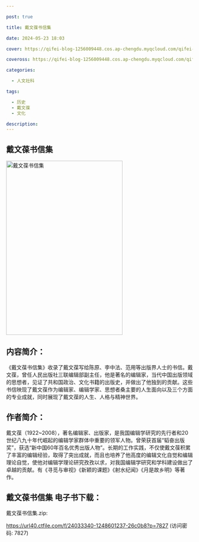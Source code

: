 ```yaml
---

post: true

title: 戴文葆书信集

date: 2024-05-23 18:03

cover: https://qifei-blog-1256009448.cos.ap-chengdu.myqcloud.com/qifei-blog/662228fb0ea9cb14032d7dbf.jpg

coveross: https://qifei-blog-1256009448.cos.ap-chengdu.myqcloud.com/qifei-blog/662228fb0ea9cb14032d7dbf.jpg

categories:

  - 人文社科

tags:

  - 历史
  - 戴文葆
  - 文化

description:
---
```


## 戴文葆书信集
<img alt="戴文葆书信集 " class="aligncenter loading" data-was-processed="true" decoding="async" fetchpriority="high" height="471" src="https://qifei-blog-1256009448.cos.ap-chengdu.myqcloud.com/qifei-blog/662228fb0ea9cb14032d7dbf.jpg " style="cursor: zoom-in;" width="314"/>

## 内容简介：

《戴文葆书信集》收录了戴文葆写给陈原、李中法、范用等出版界人士的书信。戴文葆，曾任人民出版社三联编辑部副主任，他是著名的编辑家，当代中国出版领域的思想者，见证了共和国政治、文化书籍的出版史，并做出了他独到的贡献。这些书信映现了戴文葆作为编辑家、编辑学家、思想者桑主要的人生面向以及三个方面的专业成就，同时展现了戴文葆的人生、人格与精神世界。

## 作者简介：

戴文葆（1922~2008），著名编辑家、出版家，是我国编辑学研究的先行者和20世纪八九十年代崛起的编辑学家群体中重要的领军人物。曾荣获首届“韬奋出版奖”，获选“新中国60年百名优秀出版人物”。长期的工作实践，不仅使戴文葆积累了丰富的编辑经验，取得了突出成就，而且也培养了他高度的编辑文化自觉和编辑理论自觉，使他对编辑学理论研究孜孜以求，对我国编辑学研究和学科建设做出了卓越的贡献。有《寻觅与审视》《新颖的课题》《射水纪闻》《月是故乡明》等著作。

## 戴文葆书信集 电子书下载：
戴文葆书信集.zip: 

https://url40.ctfile.com/f/24033340-1248601237-26c0b8?p=7827 (访问密码: 7827)
